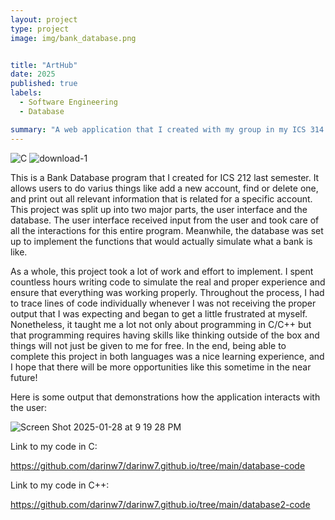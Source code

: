 ```yaml
---
layout: project
type: project
image: img/bank_database.png


title: "ArtHub"
date: 2025
published: true
labels:
  - Software Engineering
  - Database

summary: "A web application that I created with my group in my ICS 314 Software Engineering class."
---
```

![C](https://github.com/user-attachments/assets/7ac5afe7-9c99-4612-95af-f895472a6cf3)  ![download-1](https://github.com/user-attachments/assets/769b7317-6780-4c99-be78-e2f0bec133b5)


This is a Bank Database program that I created for ICS 212 last semester. It allows users to do varius things like add a new account, find or delete one, and print out all relevant information that is related for a specific account. This project was split up into two major parts, the user interface and the database. The user interface received input from the user and took care of all the interactions for this entire program. Meanwhile, the database was set up to implement the functions that would actually simulate what a bank is like.

As a whole, this project took a lot of work and effort to implement. I spent countless hours writing code to simulate the real and proper experience and ensure that everything was working properly. Throughout the process, I had to trace lines of code individually whenever I was not receiving the proper output that I was expecting and began to get a little frustrated at myself. Nonetheless, it taught me a lot not only about programming in C/C++ but that programming requires having skills like thinking outside of the box and things will not just be given to me for free. In the end, being able to complete this project in both languages was a nice learning experience, and I hope that there will be more opportunities like this sometime in the near future!

Here is some output that demonstrations how the application interacts with the user:


![Screen Shot 2025-01-28 at 9 19 28 PM](https://github.com/user-attachments/assets/5844fef4-89bd-41d9-b885-cc89e0d70af1)



Link to my code in C:

<https://github.com/darinw7/darinw7.github.io/tree/main/database-code>

Link to my code in C++:

<https://github.com/darinw7/darinw7.github.io/tree/main/database2-code>
